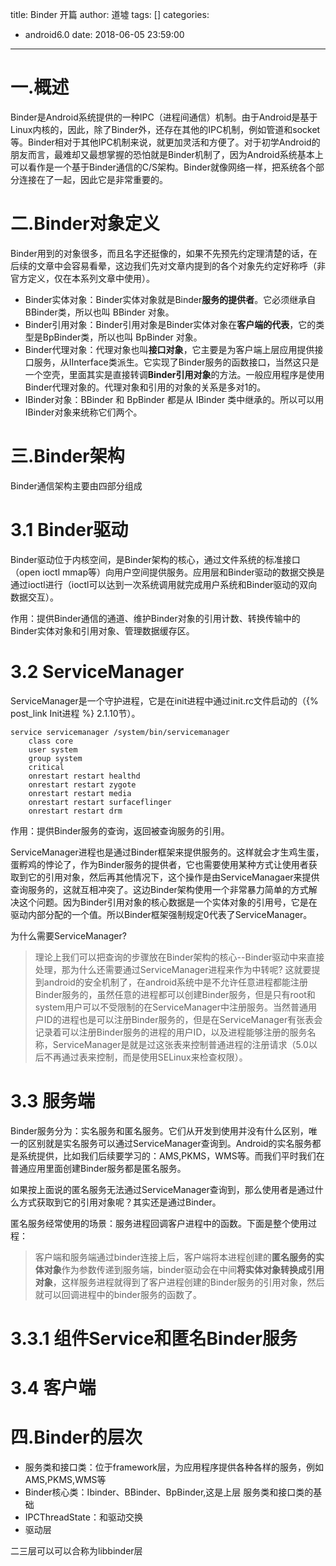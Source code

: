 title: Binder 开篇
author: 道墟
tags: []
categories:
  - android6.0
date: 2018-06-05 23:59:00
---
# 一.概述
Binder是Android系统提供的一种IPC（进程间通信）机制。由于Android是基于Linux内核的，因此，除了Binder外，还存在其他的IPC机制，例如管道和socket等。Binder相对于其他IPC机制来说，就更加灵活和方便了。对于初学Android的朋友而言，最难却又最想掌握的恐怕就是Binder机制了，因为Android系统基本上可以看作是一个基于Binder通信的C/S架构。Binder就像网络一样，把系统各个部分连接在了一起，因此它是非常重要的。

# 二.Binder对象定义
Binder用到的对象很多，而且名字还挺像的，如果不先预先约定理清楚的话，在后续的文章中会容易看晕，这边我们先对文章内提到的各个对象先约定好称呼（非官方定义，仅在本系列文章中使用）。

- Binder实体对象：Binder实体对象就是Binder**服务的提供者**。它必须继承自BBinder类，所以也叫 BBinder 对象。
- Binder引用对象：Binder引用对象是Binder实体对象在**客户端的代表**，它的类型是BpBinder类，所以也叫 BpBinder 对象。
- Binder代理对象：代理对象也叫**接口对象**，它主要是为客户端上层应用提供接口服务，从IInterface类派生。它实现了Binder服务的函数接口，当然这只是一个空壳，里面其实是直接转调**Binder引用对象**的方法。一般应用程序是使用Binder代理对象的。代理对象和引用的对象的关系是多对1的。
- IBinder对象：BBinder 和 BpBinder 都是从 IBinder 类中继承的。所以可以用IBinder对象来统称它们两个。

# 三.Binder架构
Binder通信架构主要由四部分组成
# 3.1 Binder驱动

Binder驱动位于内核空间，是Binder架构的核心，通过文件系统的标准接口（open ioctl mmap等）向用户空间提供服务。应用层和Binder驱动的数据交换是通过ioctl进行（ioctl可以达到一次系统调用就完成用户系统和Binder驱动的双向数据交互）。

作用：提供Binder通信的通道、维护Binder对象的引用计数、转换传输中的Binder实体对象和引用对象、管理数据缓存区。
	
# 3.2 ServiceManager
ServiceManager是一个守护进程，它是在init进程中通过init.rc文件启动的（{% post_link Init进程 %} 2.1.10节）。
```
service servicemanager /system/bin/servicemanager
    class core
    user system
    group system
    critical
    onrestart restart healthd
    onrestart restart zygote
    onrestart restart media
    onrestart restart surfaceflinger
    onrestart restart drm
```
作用：提供Binder服务的查询，返回被查询服务的引用。

ServiceManager进程也是通过Binder框架来提供服务的。这样就会才生鸡生蛋，蛋孵鸡的悖论了，作为Binder服务的提供者，它也需要使用某种方式让使用者获取到它的引用对象，然后再其他情况下，这个操作是由ServiceManagaer来提供查询服务的，这就互相冲突了。这边Binder架构使用一个非常暴力简单的方式解决这个问题。因为Binder引用对象的核心数据是一个实体对象的引用号，它是在驱动内部分配的一个值。所以Binder框架强制规定0代表了ServiceManager。

为什么需要ServiceManager?

> 理论上我们可以把查询的步骤放在Binder架构的核心--Binder驱动中来直接处理，那为什么还需要通过ServiceManager进程来作为中转呢?
这就要提到android的安全机制了，在android系统中是不允许任意进程都能注册Binder服务的，虽然任意的进程都可以创建Binder服务，但是只有root和system用户可以不受限制的在ServiceManager中注册服务。当然普通用户ID的进程也是可以注册Binder服务的，但是在ServiceManager有张表会记录着可以注册Binder服务的进程的用户ID，以及进程能够注册的服务名称，ServiceManager是就是过这张表来控制普通进程的注册请求（5.0以后不再通过表来控制，而是使用SELinux来检查权限）。

# 3.3 服务端

Binder服务分为：实名服务和匿名服务。它们从开发到使用并没有什么区别，唯一的区别就是实名服务可以通过ServiceManager查询到。Android的实名服务都是系统提供，比如我们后续要学习的：AMS,PKMS，WMS等。而我们平时我们在普通应用里面创建Binder服务都是匿名服务。

如果按上面说的匿名服务无法通过ServiceManager查询到，那么使用者是通过什么方式获取到它的引用对象呢？其实还是通过Binder。

匿名服务经常使用的场景：服务进程回调客户进程中的函数。下面是整个使用过程：
> 客户端和服务端通过binder连接上后，客户端将本进程创建的**匿名服务的实体对象**作为参数传递到服务端，binder驱动会在中间**将实体对象转换成引用对象**，这样服务进程就得到了客户进程创建的Binder服务的引用对象，然后就可以回调进程中的binder服务的函数了。

# 3.3.1 组件Service和匿名Binder服务
# 3.4 客户端

# 四.Binder的层次

- 服务类和接口类：位于framework层，为应用程序提供各种各样的服务，例如AMS,PKMS,WMS等
- Binder核心类：Ibinder、BBinder、BpBinder,这是上层 服务类和接口类的基础
- IPCThreadState：和驱动交换
- 驱动层

二三层可以可以合称为libbinder层






